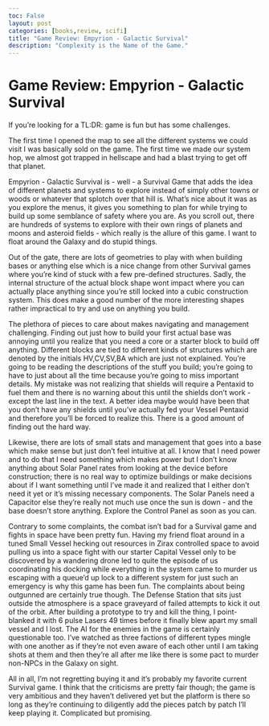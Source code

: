 ```yaml
---
toc: False
layout: post
categories: [books,review, scifi]
title: "Game Review: Empyrion - Galactic Survival"
description: "Complexity is the Name of the Game."
---
```

# Game Review: Empyrion - Galactic Survival
If you’re looking for a TL:DR: game is fun but has some challenges.

The first time I opened the map to see all the different systems we could visit I was basically sold on the game. The first time we made our system hop, we almost got trapped in hellscape and had a blast trying to get off that planet.

Empyrion - Galactic Survival is - well - a Survival Game that adds the idea of different planets and systems to explore instead of simply other towns or woods or whatever that splotch over that hill is. What’s nice about it was as you explore the menus, it gives you something to plan for while trying to build up some semblance of safety where you are. As you scroll out, there are hundreds of systems to explore with their own rings of planets and moons and asteroid fields - which really is the allure of this game. I want to float around the Galaxy and do stupid things.

Out of the gate, there are lots of geometries to play with when building bases or anything else which is a nice change from other Survival games where you’re kind of stuck with a few pre-defined structures. Sadly, the internal structure of the actual block shape wont impact where you can actually place anything since you’re still locked into a cubic construction system. This does make a good number of the more interesting shapes rather impractical to try and use on anything you build. 

The plethora of pieces to care about makes navigating and management challenging. Finding out just how to build your first actual base was annoying until you realize that you need a core or a starter block to build off anything. Different blocks are tied to different kinds of structures which are denoted by the initials HV,CV,SV,BA which are just not explained. You’re going to be reading the descriptions of the stuff you build; you’re going to have to just about all the time because you’re going to miss important details. My mistake was not realizing that shields will require a Pentaxid to fuel them and there is no warning about this until the shields don’t work - except the last line in the text. A better idea maybe would have been that you don’t have any shields until you’ve actually fed your Vessel Pentaxid and therefore you’ll be forced to realize this. There is a good amount of finding out the hard way.

Likewise, there are lots of small stats and management that goes into a base which make sense but just don’t feel intuitive at all. I know that I need power and to do that I need something which makes power but I don’t know anything about Solar Panel rates from looking at the device before construction; there is no real way to optimize buildings or make decisions about if I want something until I’ve made it and realized that I either don’t need it yet or it’s missing necessary components. The Solar Panels need a Capacitor else they’re really not much use once the sun is down - and the base doesn’t store anything. Explore the Control Panel as soon as you can.

Contrary to some complaints, the combat isn’t bad for a Survival game and fights in space have been pretty fun. Having my friend float around in a tuned Small Vessel hecking out resources in Zirax controlled space to avoid pulling us into a space fight with our starter Capital Vessel only to be discovered by a wandering drone led to quite the episode of us coordinating his docking while everything in the system came to murder us escaping with a queue’d up lock to a different system for just such an emergency is why this game has been fun. The complaints about being outgunned are certainly true though. The Defense Station that sits just outside the atmosphere is a space graveyard of failed attempts to kick it out of the orbit. After building a prototype to try and kill the thing, I point-blanked it with 6 pulse Lasers 49 times before it finally blew apart my small vessel and I lost. The AI for the enemies in the game is certainly questionable too. I’ve watched as three factions of different types mingle with one another as if they’re not even aware of each other until I am taking shots at them and then they’re all after me like there is some pact to murder non-NPCs in the Galaxy on sight.

All in all, I’m not regretting buying it and it’s probably my favorite current Survival game.
I think that the criticisms are pretty fair though; the game is very ambitious and they haven’t delivered yet but the platform is there so long as they’re continuing to diligently add the pieces patch by patch I’ll keep playing it.
Complicated but promising.
